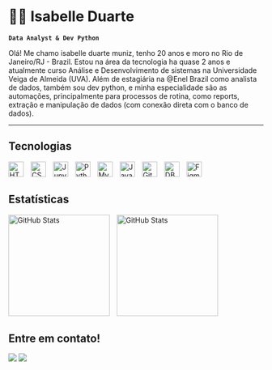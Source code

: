 # 👩‍💻 Isabelle Duarte
**`Data Analyst & Dev Python`**

Olá! Me chamo isabelle duarte muniz, tenho 20 anos e moro no Rio de Janeiro/RJ - Brazil. Estou na área da tecnologia ha quase 2 anos e atualmente curso Análise e Desenvolvimento de sistemas na Universidade Veiga de Almeida (UVA). Além de estagiária na @Enel Brazil como analista de dados, também sou dev python, e minha especialidade são as automações, principalmente para processos de rotina, como reports, extração e manipulação de dados (com conexão direta com o banco de dados).
<hr>

## Tecnologias
<img
  aling="left"
  alt="HTML5"
  width="30px"
  style="padding-right: 10px;"
  src="https://cdn.jsdelivr.net/gh/devicons/devicon@latest/icons/html5/html5-original.svg"
/>
<img
  aling="left"
  alt="CSS3"
  width="30px"
  style="padding-right: 10px;"
  src="https://cdn.jsdelivr.net/gh/devicons/devicon@latest/icons/css3/css3-original.svg" 
/>
<img
  aling="left"
  alt="Jupyter"
  width="30px"
  style="padding-right: 10px;"
  src="https://cdn.jsdelivr.net/gh/devicons/devicon@latest/icons/jupyter/jupyter-original-wordmark.svg" 
/>
<img
  aling="left"
  alt="Python"
  width="30px"
  style="padding-right: 10px;"
  src="https://cdn.jsdelivr.net/gh/devicons/devicon@latest/icons/python/python-original.svg" 
/>
<img
  aling="left"
  alt="MySQL"
  width="30px"
  style="padding-right: 10px;"
  src="https://cdn.jsdelivr.net/gh/devicons/devicon@latest/icons/mysql/mysql-original-wordmark.svg" 
/>
<img
  aling="left"
  alt="Javascript"
  width="30px"
  style="padding-right: 10px;"
  src="https://cdn.jsdelivr.net/gh/devicons/devicon@latest/icons/javascript/javascript-original.svg" 
/>
<img
  aling="left"
  alt="Git"
  width="30px"
  style="padding-right: 10px;"
  src="https://cdn.jsdelivr.net/gh/devicons/devicon@latest/icons/git/git-original.svg"
/>
<img 
  aling="left"
  alt="DBeaver"
  width="30px"
  style="padding-right: 10px;"
  src="https://cdn.jsdelivr.net/gh/devicons/devicon@latest/icons/dbeaver/dbeaver-original.svg"
/>
<img
  aling="left"
  alt="Figma"
  width="30px"
  style="padding-right: 10px;"
  src="https://cdn.jsdelivr.net/gh/devicons/devicon@latest/icons/figma/figma-original.svg" 
/>

## Estatísticas
<img
  aling="left"
  alt="GitHub Stats"
  height="200"
  style="padding-right: 10px;"
  src="https://github-readme-stats.vercel.app/api?username=Isabelle-Duarte&show_icons=true&theme=radical&include_all_commits=true" 
/>
<img
  aling="left"
  alt="GitHub Stats"
  height="200"
  style="padding-right: 10px;"
  src="https://github-readme-stats.vercel.app/api/top-langs/?username=Isabelle-Duarte&theme=radical&include_all_commits=true&custom_title=Technologies" 
/>

## Entre em contato!
<a href="isabelled.muniz@gmail.com" target="_blank"><img src="https://img.shields.io/badge/Gmail-D14836?style=for-the-badge&logo=gmail&logoColor=white"></a>
<a href="www.linkedin.com/in/isabelledm" target="_blank"><img src="https://img.shields.io/badge/LinkedIn-0077B5?style=for-the-badge&logo=linkedin&logoColor=white"></a>

